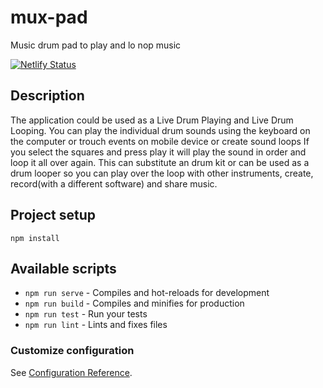 # mux-pad

Music drum pad to play and lo nop music

[![Netlify Status](https://api.netlify.com/api/v1/badges/9ebc206d-9756-45ed-999d-6b5ec19ea4ed/deploy-status)](https://app.netlify.com/sites/friendly-mcclintock-dd6b16/deploys)

## Description

The application could be used as a Live Drum Playing and Live Drum Looping.
You can play the individual drum sounds using the keyboard on the computer or trouch events on mobile device or create sound loops
If you select the squares and press play it will play the sound in order and loop it all over again.
This can substitute an drum kit or can be used as a drum looper so you can play over the loop with other instruments, create, record(with a different software) and share music.

## Project setup

```
npm install
```

## Available scripts

- `npm run serve` - Compiles and hot-reloads for development
- `npm run build` - Compiles and minifies for production
- `npm run test` - Run your tests
- `npm run lint` - Lints and fixes files

### Customize configuration

See [Configuration Reference](https://cli.vuejs.org/config/).
